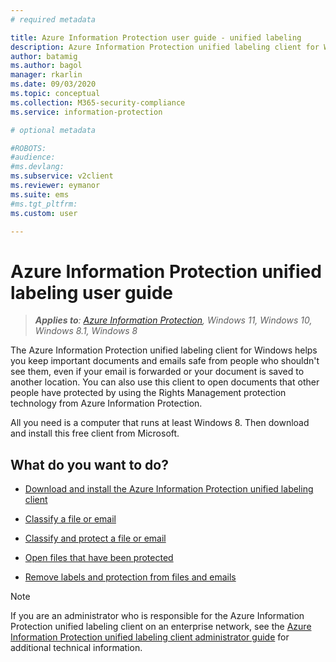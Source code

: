 ```yaml
---
# required metadata

title: Azure Information Protection user guide - unified labeling
description: Azure Information Protection unified labeling client for Windows helps you keep important documents and emails safe from people who shouldn't see them, even if your email is forwarded or your document is saved to another location. 
author: batamig
ms.author: bagol
manager: rkarlin
ms.date: 09/03/2020
ms.topic: conceptual
ms.collection: M365-security-compliance
ms.service: information-protection

# optional metadata

#ROBOTS:
#audience:
#ms.devlang:
ms.subservice: v2client
ms.reviewer: eymanor
ms.suite: ems
#ms.tgt_pltfrm:
ms.custom: user

---
```


# Azure Information Protection unified labeling user guide 

>***Applies to**: [Azure Information Protection](/office365/servicedescriptions/microsoft-365-service-descriptions/microsoft-365-tenantlevel-services-licensing-guidance/microsoft-365-security-compliance-licensing-guidance#information-protection), Windows 11, Windows 10, Windows 8.1, Windows 8*
>

The Azure Information Protection unified labeling client for Windows helps you keep important documents and emails safe from people who shouldn't see them, even if your email is forwarded or your document is saved to another location. You can also use this client to open documents that other people have protected by using the Rights Management protection technology from Azure Information Protection.

All you need is a computer that runs at least Windows 8. Then download and install this free client from Microsoft.


## What do you want to do?

- [Download and install the Azure Information Protection unified labeling client](install-unifiedlabelingclient-app.md)

- [Classify a file or email](clientv2-classify.md)

- [Classify and protect a file or email](clientv2-classify-protect.md)

- [Open files that have been protected](clientv2-view-use-files.md)

- [Remove labels and protection from files and emails](clientv2-remove-label-protection.md)


  
> [!NOTE]
> If you are an administrator who is responsible for the Azure Information Protection unified labeling client on an enterprise network, see the [Azure Information Protection unified labeling client administrator guide](clientv2-admin-guide.md) for additional technical information. 

